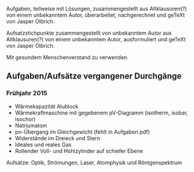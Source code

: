 Aufgaben, teilweise mit Lösungen, zusammengestellt aus Altklausuren(?) von einem unbekanntem Autor, überarbeitet, nachgerechnet und geTeXt von Jasper Olbrich.

Aufsatzstichpunkte zusammengestellt von unbekanntem Autor aus Altklausuren(?) von einem unbekanntem Autor, ausformuliert und geTeXt von Jasper Olbrich.

Mit gesundem Menschenverstand zu verwenden.

## Aufgaben/Aufsätze vergangener Durchgänge

### Frühjahr 2015
* Wärmekapazität Alublock
* Wärmekraftmaschine mit gegebenem pV-Diagramm (isotherm, isobar, isochor)
* Natriumatom
* pn-Übergang im Gleichgewicht (fehlt in Aufgaben.pdf)
* Widerstände im Dreieck und Stern
* Ideales und reales Gas
* Rollender Voll- und Hohlzylinder auf schiefer Ebene

Aufsätze: Optik, Strömungen, Laser, Atomphysik und Röntgenspektrum
